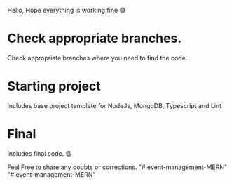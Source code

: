 Hello, Hope everything is working fine 😅

# Check appropriate branches.
Check appropriate branches where you need to find the code.

# Starting project 
Includes base project template for NodeJs, MongoDB, Typescript and Lint

# Final
Includes final code. 😃

Feel Free to share any doubts or corrections.
"# event-management-MERN" 
"# event-management-MERN" 
